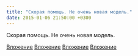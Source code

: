 ```yaml
---
title: "Скорая помощь. Не очень новая модель."
date: 2015-01-06 21:50:00 +0300
---
```


Скорая помощь. Не очень новая модель.


[Вложение](https://vk.com/photo41076938_350836309)
[Вложение](https://vk.com/photo41076938_350836302)
[Вложение](https://vk.com/photo41076938_350836276)
[Вложение](https://vk.com/photo41076938_350836292)
